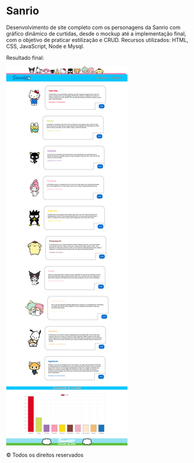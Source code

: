 # Sanrio
<p>Desenvolvimento de site completo com os personagens da Sanrio com gráfico dinâmico de curtidas, desde o mockup até a implementação final, com o objetivo de praticar estilização e CRUD. Recursos utilizados: HTML, CSS, JavaScript, Node e Mysql.</p>
<p>Resultado final:</p>
<img src="./front/img/sanrio.png">
<p>© Todos os direitos reservados</p>
